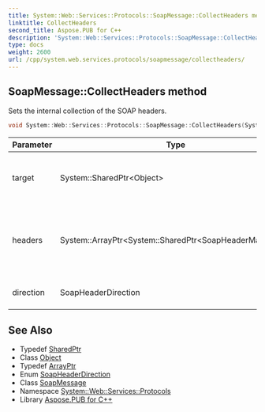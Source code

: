 ```yaml
---
title: System::Web::Services::Protocols::SoapMessage::CollectHeaders method
linktitle: CollectHeaders
second_title: Aspose.PUB for C++
description: 'System::Web::Services::Protocols::SoapMessage::CollectHeaders method. Sets the internal collection of the SOAP headers in C++.'
type: docs
weight: 2600
url: /cpp/system.web.services.protocols/soapmessage/collectheaders/
---
```

## SoapMessage::CollectHeaders method


Sets the internal collection of the SOAP headers.

```cpp
void System::Web::Services::Protocols::SoapMessage::CollectHeaders(System::SharedPtr<Object> target, System::ArrayPtr<System::SharedPtr<SoapHeaderMapping>> headers, SoapHeaderDirection direction)
```


| Parameter | Type | Description |
| --- | --- | --- |
| target | System::SharedPtr\<Object\> | The object to get the SOAP headers from. |
| headers | System::ArrayPtr\<System::SharedPtr\<SoapHeaderMapping\>\> | A collection of headers from which the internal collection will be filled. |
| direction | SoapHeaderDirection | The SOAP header direction. |

## See Also

* Typedef [SharedPtr](../../../system/sharedptr/)
* Class [Object](../../../system/object/)
* Typedef [ArrayPtr](../../../system/arrayptr/)
* Enum [SoapHeaderDirection](../../soapheaderdirection/)
* Class [SoapMessage](../)
* Namespace [System::Web::Services::Protocols](../../)
* Library [Aspose.PUB for C++](../../../)
